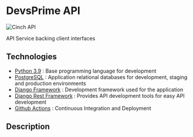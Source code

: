 # DevsPrime API

![Cinch API](https://github.com/decadevs/devsprime-api/workflows/Cinch%20API/badge.svg?branch=main)

API Service backing client interfaces

## Technologies

* [Python 3.9](https://python.org) : Base programming language for development
* [PostgreSQL](https://www.postgresql.org/) : Application relational databases for development, staging and production environments
* [Django Framework](https://www.djangoproject.com/) : Development framework used for the application
* [Django Rest Framework](https://www.django-rest-framework.org/) : Provides API development tools for easy API development
* [Github Actions](https://docs.github.com/en/free-pro-team@latest/actions) : Continuous Integration and Deployment

## Description